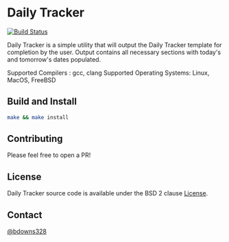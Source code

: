 # Daily Tracker

[![Build Status](https://travis-ci.org/briandowns/daily_tracker.svg?branch=master)](https://travis-ci.org/briandowns/daily_tracker)

Daily Tracker is a simple utility that will output the Daily Tracker template for completion by the user.  Output contains all necessary sections with today's and tomorrow's dates populated.

Supported Compilers        : gcc, clang
Supported Operating Systems: Linux, MacOS, FreeBSD

## Build and Install

```sh
make && make install
```

## Contributing

Please feel free to open a PR!

## License

Daily Tracker source code is available under the BSD 2 clause [License](/LICENSE).

## Contact

[@bdowns328](http://twitter.com/bdowns328)
